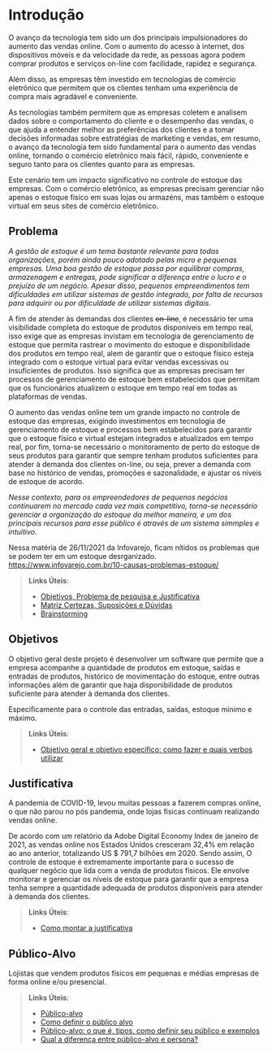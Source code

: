 # Introdução

O avanço da tecnologia tem sido um dos principais impulsionadores do aumento das vendas online. Com o aumento do acesso à internet, dos dispositivos móveis e da velocidade da rede, as pessoas agora podem comprar produtos e serviços on-line com facilidade, rapidez e segurança.

Além disso, as empresas têm investido em tecnologias de comércio eletrônico que permitem que os clientes tenham uma experiência de compra mais agradável e conveniente. 

As tecnologias também permitem que as empresas coletem e analisem dados sobre o comportamento do cliente e o desempenho das vendas, o que ajuda a entender melhor as preferências dos clientes e a tomar decisões informadas sobre estratégias de marketing e vendas, em resumo, o avanço da tecnologia tem sido fundamental para o aumento das vendas online, tornando o comércio eletrônico mais fácil, rápido, conveniente e seguro tanto para os clientes quanto para as empresas.

Este cenário tem um impacto significativo no controle do estoque das empresas. Com o comércio eletrônico, as empresas precisam gerenciar não apenas o estoque físico em suas lojas ou armazéns, mas também o estoque virtual em seus sites de comércio eletrônico.

## Problema

_A gestão de estoque é um tema bastante relevante para todas organizações, porém ainda pouco adotado pelas micro e pequenas empresas. Uma boa gestão de estoque passa por equilibrar compras, armazenagem e entregas, pode significar a diferença entre o lucro e o prejuízo de um negócio. Apesar disso, pequenos empreendimentos tem dificuldades em utilizar sistemas de gestão integrado, por falta de recursos para adquirir ou por dificuldade de utilizar sistemas digitais._

A fim de atender às demandas dos clientes ~~on-line~~, é necessário ter uma visibilidade completa do estoque de produtos disponíveis em tempo real, isso exige que as empresas invistam em tecnologia de gerenciamento de estoque que permita rastrear o movimento do estoque e disponibilidade dos produtos em tempo real, alem de garantir que o estoque físico esteja integrado com o estoque virtual para evitar vendas excessivas ou insuficientes de produtos. Isso significa que as empresas precisam ter processos de gerenciamento de estoque bem estabelecidos que permitam que os funcionários atualizem o estoque em tempo real em todas as plataformas de vendas.

O aumento das vendas online tem um grande impacto no controle de estoque das empresas, exigindo investimentos em tecnologia de gerenciamento de estoque e processos bem estabelecidos para garantir que o estoque físico e virtual estejam integrados e atualizados em tempo real, por fim, torna-se necessário o monitoramento de perto do estoque de seus produtos para garantir que sempre tenham produtos suficientes para atender à demanda dos clientes on-line, ou seja, prever a demanda com base no histórico de vendas, promoções e sazonalidade, e ajustar os níveis de estoque de acordo.

_Nesse contexto, para os empreendedores de pequenos negócios continuarem no mercado cada vez mais competitivo, torna-se necessário gerenciar a organização do estoque da melhor maneira, e um dos principais recursos para esse público é através de um sistema simmples e intuitivo._

Nessa matéria de 26/11/2021 da Infovarejo, ficam nítidos os problemas que se podem ter em um estoque desrganizado.
https://www.infovarejo.com.br/10-causas-problemas-estoque/


> **Links Úteis**:
> - [Objetivos, Problema de pesquisa e Justificativa](https://medium.com/@versioparole/objetivos-problema-de-pesquisa-e-justificativa-c98c8233b9c3)
> - [Matriz Certezas, Suposições e Dúvidas](https://medium.com/educa%C3%A7%C3%A3o-fora-da-caixa/matriz-certezas-suposi%C3%A7%C3%B5es-e-d%C3%BAvidas-fa2263633655)
> - [Brainstorming](https://www.euax.com.br/2018/09/brainstorming/)

## Objetivos

O objetivo geral deste projeto é desenvolver um software que permite que a empresa acompanhe a quantidade de produtos em estoque, saídas e entradas de produtos, histórico de movimentação do estoque, entre outras informações além de garantir que haja disponibilidade de produtos suficiente para atender à demanda dos clientes. 

Especificamente para o controle das entradas, saídas, estoque minimo e máximo.
 
> **Links Úteis**:
> - [Objetivo geral e objetivo específico: como fazer e quais verbos utilizar](https://blog.mettzer.com/diferenca-entre-objetivo-geral-e-objetivo-especifico/)

## Justificativa

A pandemia de COVID-19, levou muitas pessoas a fazerem compras online, o que não parou no pós pandemia, onde lojas fisicas continuam realizando vendas online.

De acordo com um relatório da Adobe Digital Economy Index de janeiro de 2021, as vendas online nos Estados Unidos cresceram 32,4% em relação ao ano anterior, totalizando US $ 791,7 bilhões em 2020. Sendo assim, O controle de estoque é extremamente importante para o sucesso de qualquer negócio que lida com a venda de produtos físicos. Ele envolve monitorar e gerenciar os níveis de estoque para garantir que a empresa tenha sempre a quantidade adequada de produtos disponíveis para atender à demanda dos clientes.


> **Links Úteis**:
> - [Como montar a justificativa](https://guiadamonografia.com.br/como-montar-justificativa-do-tcc/)

## Público-Alvo

Lojistas que vendem produtos físicos em pequenas e médias empresas de forma online e/ou presencial.


> **Links Úteis**:
> - [Público-alvo](https://blog.hotmart.com/pt-br/publico-alvo/)
> - [Como definir o público alvo](https://exame.com/pme/5-dicas-essenciais-para-definir-o-publico-alvo-do-seu-negocio/)
> - [Público-alvo: o que é, tipos, como definir seu público e exemplos](https://klickpages.com.br/blog/publico-alvo-o-que-e/)
> - [Qual a diferença entre público-alvo e persona?](https://rockcontent.com/blog/diferenca-publico-alvo-e-persona/)
